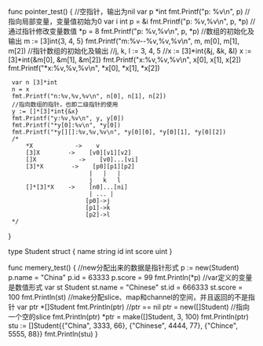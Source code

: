  func pointer_test() {
     //空指针，输出为nil
     var p *int
     fmt.Printf("p: %v\n", p)
     //指向局部变量，变量值初始为0
     var i int
     p = &i
     fmt.Printf("p: %v,%v\n", p, *p)
     //通过指针修改变量数值
     *p = 8
     fmt.Printf("p: %v,%v\n", p, *p)
     //数组的初始化及输出
     m := [3]int{3, 4, 5}
     fmt.Printf("m:%v--%v,%v,%v\n", m, m[0], m[1], m[2])
     //指针数组的初始化及输出
     //j, k, l := 3, 4, 5
     //x := [3]*int{&j, &k, &l}
     x := [3]*int{&m[0], &m[1], &m[2]}
     fmt.Printf("x:%v,%v,%v\n", x[0], x[1], x[2])
     fmt.Printf("*x:%v,%v,%v\n", *x[0], *x[1], *x[2])
 
     var n [3]*int
     n = x
     fmt.Printf("n:%v,%v,%v\n", n[0], n[1], n[2])
     //指向数组的指针，也即二级指针的使用
     y := []*[3]*int{&x}
     fmt.Printf("y:%v,%v\n", y, y[0])
     fmt.Printf("*y[0]:%v\n", *y[0])
     fmt.Printf("*y[][]:%v,%v,%v\n", *y[0][0], *y[0][1], *y[0][2])
     /*
         *X            ->    v
         [3]X        ->    [v0][v1][v2]
         []X            ->    [v0]...[vi]
         [3]*X        ->    [p0][p1][p2]
                           |   |   |
                           j   k   l
         []*[3]*X    ->    [n0]...[ni]
                           | ... |
                          [p0]->j
                          [p1]->k
                          [p2]->l
     */
 }
 
 type Student struct {
     name  string
     id    int
     score uint
 }
 
 func memery_test() {
     //new分配出来的数据是指针形式
     p := new(Student)
     p.name = "China"
     p.id = 63333
     p.score = 99
     fmt.Println(*p)
     //var定义的变量是数值形式
     var st Student
     st.name = "Chinese"
     st.id = 666333
     st.score = 100
     fmt.Println(st)
     //make分配slice、map和channel的空间，并且返回的不是指针
     var ptr *[]Student
     fmt.Println(ptr)     //ptr == nil
     ptr = new([]Student) //指向一个空的slice
     fmt.Println(ptr)
     *ptr = make([]Student, 3, 100)
     fmt.Println(ptr)
     stu := []Student{{"China", 3333, 66}, {"Chinese", 4444, 77}, {"Chince", 5555, 88}}
     fmt.Println(stu)
 }
